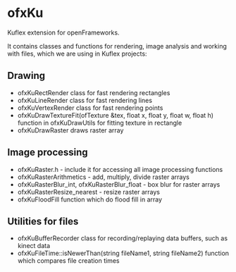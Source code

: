 # ofxKu
Kuflex extension for openFrameworks.

It contains classes and functions for rendering, image analysis and working with files, which we are using in Kuflex projects:

## Drawing
* ofxKuRectRender class for fast rendering rectangles
* ofxKuLineRender class for fast rendering lines
* ofxKuVertexRender class for fast rendering points
* ofxKuDrawTextureFit(ofTexture &tex, float x, float y, float w, float h) function in ofxKuDrawUtils for fitting texture in rectangle
* ofxKuDrawRaster draws raster array

## Image processing
* ofxKuRaster.h - include it for accessing all image processing functions
* ofxKuRasterArithmetics - add, multiply, divide raster arrays
* ofxKuRasterBlur_int, ofxKuRasterBlur_float - box blur for raster arrays
* ofxKuRasterResize_nearest - resize raster arrays
* ofxKuFloodFill function which do flood fill in array

## Utilities for files
* ofxKuBufferRecorder class for recording/replaying data buffers, such as kinect data
* ofxKuFileTime::isNewerThan(string fileName1, string fileName2) function which compares file creation times


